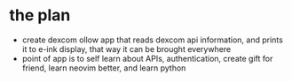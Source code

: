 # the plan
- create dexcom ollow app that reads dexcom api information, and prints it to e-ink display, that way it can be brought everywhere
- point of app is to self learn about APIs, authentication, create gift for friend, learn neovim better, and learn python
